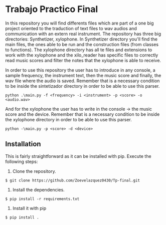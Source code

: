 # Trabajo Practico Final
In this repository you will find differents files which are part of a one big project oriented to the traduction of text files to wav audios and communication with an extern real instrument.
The repository has three big directories: Synthetizer, xylophone.
In Synthetizer directory you'll find the main files, the ones able to be run and the construction files (from classes to functions). The xylophone directory has all te files and extensions to work with the xylophone and the xilo_reader has specific files to correctly read music scores and filter the notes that the xylophone is able to receive.

In order to use this repository the user has to introduce in any console, a sample frequency, the instrument text, then the music score and finally, the wav file where the audio is saved. Remember that is a necessary condition to be inside the sintetizador directory in order to be able to use this parser.

```shell
python .\main.py -f <frequency> -i <instrument> -p <score> -o <audio.wav>
```

And for the xylophone the user has to write in the console -> the music score and the device. Remember that is a necessary condition to be inside the xylophone directory in order to be able to use this parser.

```shell
python -\main.py -p <score> -d <device>
```

## Installation

This is fairly straightforward as it can be installed with pip.
Execute the following steps:

1. Clone the repository.

```shell
$ git clone https://github.com/Zoevelazquez0430/Tp-final.git 
```

1. Install the dependencies.

```shell
$ pip install -r requirements.txt
```

1. Install it with pip

```shell
$ pip install .
```


